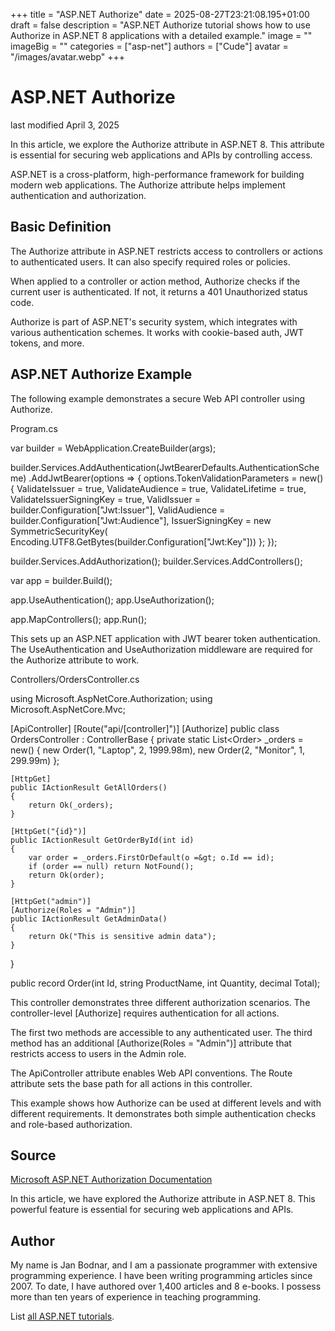 +++
title = "ASP.NET Authorize"
date = 2025-08-27T23:21:08.195+01:00
draft = false
description = "ASP.NET Authorize tutorial shows how to use
Authorize in ASP.NET 8 applications with a detailed example."
image = ""
imageBig = ""
categories = ["asp-net"]
authors = ["Cude"]
avatar = "/images/avatar.webp"
+++

# ASP.NET Authorize

last modified April 3, 2025

In this article, we explore the Authorize attribute in ASP.NET 8. This attribute
is essential for securing web applications and APIs by controlling access.

ASP.NET is a cross-platform, high-performance framework for building modern web
applications. The Authorize attribute helps implement authentication and
authorization.

## Basic Definition

The Authorize attribute in ASP.NET restricts access to controllers or actions
to authenticated users. It can also specify required roles or policies.

When applied to a controller or action method, Authorize checks if the current
user is authenticated. If not, it returns a 401 Unauthorized status code.

Authorize is part of ASP.NET's security system, which integrates with various
authentication schemes. It works with cookie-based auth, JWT tokens, and more.

## ASP.NET Authorize Example

The following example demonstrates a secure Web API controller using Authorize.

Program.cs
  

var builder = WebApplication.CreateBuilder(args);

builder.Services.AddAuthentication(JwtBearerDefaults.AuthenticationScheme)
    .AddJwtBearer(options =&gt;
    {
        options.TokenValidationParameters = new()
        {
            ValidateIssuer = true,
            ValidateAudience = true,
            ValidateLifetime = true,
            ValidateIssuerSigningKey = true,
            ValidIssuer = builder.Configuration["Jwt:Issuer"],
            ValidAudience = builder.Configuration["Jwt:Audience"],
            IssuerSigningKey = new SymmetricSecurityKey(
                Encoding.UTF8.GetBytes(builder.Configuration["Jwt:Key"]))
        };
    });

builder.Services.AddAuthorization();
builder.Services.AddControllers();

var app = builder.Build();

app.UseAuthentication();
app.UseAuthorization();

app.MapControllers();
app.Run();

This sets up an ASP.NET application with JWT bearer token authentication. The
UseAuthentication and UseAuthorization middleware
are required for the Authorize attribute to work.

Controllers/OrdersController.cs
  

using Microsoft.AspNetCore.Authorization;
using Microsoft.AspNetCore.Mvc;

[ApiController]
[Route("api/[controller]")]
[Authorize]
public class OrdersController : ControllerBase
{
    private static List&lt;Order&gt; _orders = new()
    {
        new Order(1, "Laptop", 2, 1999.98m),
        new Order(2, "Monitor", 1, 299.99m)
    };

    [HttpGet]
    public IActionResult GetAllOrders()
    {
        return Ok(_orders);
    }

    [HttpGet("{id}")]
    public IActionResult GetOrderById(int id)
    {
        var order = _orders.FirstOrDefault(o =&gt; o.Id == id);
        if (order == null) return NotFound();
        return Ok(order);
    }

    [HttpGet("admin")]
    [Authorize(Roles = "Admin")]
    public IActionResult GetAdminData()
    {
        return Ok("This is sensitive admin data");
    }
}

public record Order(int Id, string ProductName, int Quantity, decimal Total);

This controller demonstrates three different authorization scenarios. The
controller-level [Authorize] requires authentication for all
actions.

The first two methods are accessible to any authenticated user. The third method
has an additional [Authorize(Roles = "Admin")] attribute that
restricts access to users in the Admin role.

The ApiController attribute enables Web API conventions. The
Route attribute sets the base path for all actions in this
controller.

This example shows how Authorize can be used at different levels and with
different requirements. It demonstrates both simple authentication checks
and role-based authorization.

## Source

[Microsoft ASP.NET Authorization Documentation](https://learn.microsoft.com/en-us/aspnet/core/security/authorization/simple?view=aspnetcore-8.0)

In this article, we have explored the Authorize attribute in ASP.NET 8. This
powerful feature is essential for securing web applications and APIs.

## Author

My name is Jan Bodnar, and I am a passionate programmer with extensive
programming experience. I have been writing programming articles since 2007.
To date, I have authored over 1,400 articles and 8 e-books. I possess more
than ten years of experience in teaching programming.

List [all ASP.NET tutorials](/all/#asp-net).